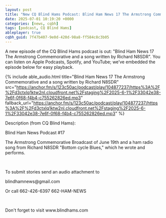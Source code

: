 ```yaml
---
layout: post
title: "New CQ Blind Hams Podcast: Blind Ham News 17 The Armstrong Commemorative and a song written by Richard N8SDR"
date: 2025-07-01 10:19:20 +0000
categories: [news, cqbh]
tags: [podcast, CQ Blind Hams]
ableplayer: true
cqbh_guid: 7f47b407-9e0d-420d-98a8-ff584c8c3b05
---
```


A new episode of the CQ Blind Hams podcast is out: "Blind Ham News 17 The Armstrong Commemorative and a song written by Richard N8SDR". You can listen on Apple Podcasts, Spotify, and YouTube; we’ve embedded the episode below for easy playback.

{% include able_audio.html title="Blind Ham News 17 The Armstrong Commemorative and a song written by Richard N8SDR" src="https://anchor.fm/s/123c50ac/podcast/play/104877237/https%3A%2F%2Fd3ctxlq1ktw2nl.cloudfront.net%2Fstaging%2F2025-6-1%2F33042e38-7e6f-0f68-f4b4-c755262826ed.mp3" fallback_url="https://anchor.fm/s/123c50ac/podcast/play/104877237/https%3A%2F%2Fd3ctxlq1ktw2nl.cloudfront.net%2Fstaging%2F2025-6-1%2F33042e38-7e6f-0f68-f4b4-c755262826ed.mp3" %}

Description (from CQ Blind Hams):

<p>Blind Ham News Podcast #17 </p><p>The Armstrong Commemorative Broadcast of June 19th and a ham radio song from Richard N8SDR &quot;Bottom cycle Blues,&quot; which he wrote and performs.</p><p><br></p><p>To submit stories send an audio attachment to </p><p>blindhamnews@gmail.com</p><p>Or call 662-426-6397 662-HAM-NEWS </p><p><br></p><p>Don&#39;t forget to visit www.blindhams.com</p>
